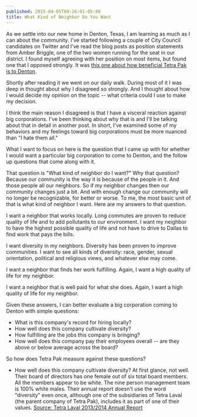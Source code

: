 ```yaml
---
published: 2015-04-05T09:26:01-05:00
title: What Kind of Neighbor Do You Want
---
```

As we settle into our new home in Denton, Texas, I am learning as much as I can about the community. I've started following a couple of City Council candidates on Twitter and I've read the blog posts as position statements from Amber Briggle, one of the two women running for the seat in our district. I found myself agreeing with her position on most items, but found one that I opposed strongly. It was [this one about how beneficial Tetra Pak is to Denton](http://www.votebriggle.com/news/tetrapak).

Shortly after reading it we went on our daily walk. During most of it I was deep in thought about why I disagreed so strongly. And I thought about how I would decide my opinion on the topic -- what criteria could I use to make my decision.

I think the main reason I disagreed is that I have a visceral reaction against big corporations. I've been thinking about why that is and I'll be talking about that in detail in another post. In short, I've examined some of my behaviors and my feelings toward big corporations must be more nuanced than "I hate them all."

What I want to focus on here is the question that I came up with for whether I would want a particular big corporation to come to Denton, and the follow up questions that come along with it.

That question is "What kind of neighbor do I want?" Why that question? Because our community is the way it is because of the people in it. And those people all our neighbors. So if my neighbor changes then our community changes just a bit. And with enough change our community will no longer be recognizable, for better or worse. To me, the most basic unit of that is what kind of neighbor I want. Here are my answers to that question.

I want a neighbor that works locally. Long commutes are proven to reduce quality of life and to add pollutants to our environment. I want my neighbor to have the highest possible quality of life and not have to drive to Dallas to find work that pays the bills.

I want diversity in my neighbors. Diversity has been proven to improve communities. I want to see all kinds of diversity: race, gender, sexual orientation, political and religious views, and whatever else may come.

I want a neighbor that finds her work fulfilling. Again, I want a high quality of life for my neighbor.

I want a neighbor that is well paid for what she does. Again, I want a high quality of life for my neighbor.

Given these answers, I can better evaluate a big corporation coming to Denton with simple questions:

* What is this company's record for hiring locally?
* How well does this company cultivate diversity?
* How fulfilling are the jobs this company is bringing?
* How well does this company pay their employees overall -- are they above or below average across the board?

So how does Tetra Pak measure against these questions?

* How well does this company cultivate diversity? At first glance, not well. Their board of directors has one female out of six total board members. All the members appear to be white. The nine person management team is 100% white males. Their annual report doesn't use the word "diversity" even once, although one of the subsidiaries of Tetra Laval (the parent company of Tetra Pak), includes it as part of one of their values. [Source: Tetra Laval 2013/2014 Annual Report](http://www.tetralaval.com/DocumentBank/TetraLaval_2014.pdf#page=22)


